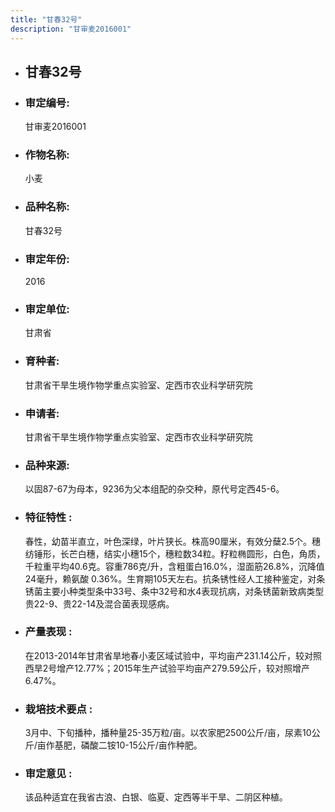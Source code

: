 ```yaml
---
title: "甘春32号"
description: "甘审麦2016001"
---
```

* ## 甘春32号
* ###  审定编号:  
   甘审麦2016001

*  ### 作物名称:  
   小麦

*   ###  品种名称: 
    甘春32号

*   ### 审定年份: 
    2016

*   ### 审定单位:  
    甘肃省

*   ### 育种者:  
    甘肃省干旱生境作物学重点实验室、定西市农业科学研究院

*   ### 申请者:  
    甘肃省干旱生境作物学重点实验室、定西市农业科学研究院

*   ### 品种来源:  
    以固87-67为母本，9236为父本组配的杂交种，原代号定西45-6。

*   ### 特征特性 : 
    春性，幼苗半直立，叶色深绿，叶片狭长。株高90厘米，有效分蘖2.5个。穗纺锤形，长芒白穗，结实小穗15个，穗粒数34粒。籽粒椭圆形，白色，角质，千粒重平均40.6克。容重786克/升，含粗蛋白16.0%，湿面筋26.8%，沉降值24毫升，赖氨酸 0.36%。生育期105天左右。抗条锈性经人工接种鉴定，对条锈菌主要小种类型条中33号、条中32号和水4表现抗病，对条锈菌新致病类型贵22-9、贵22-14及混合菌表现感病。

*   ### 产量表现 : 
    在2013-2014年甘肃省旱地春小麦区域试验中，平均亩产231.14公斤，较对照西旱2号增产12.77%；2015年生产试验平均亩产279.59公斤，较对照增产6.47%。

*   ### 栽培技术要点 : 
    3月中、下旬播种，播种量25-35万粒/亩。以农家肥2500公斤/亩，尿素10公斤/亩作基肥，磷酸二铵10-15公斤/亩作种肥。

*   ### 审定意见 : 
    该品种适宜在我省古浪、白银、临夏、定西等半干旱、二阴区种植。
